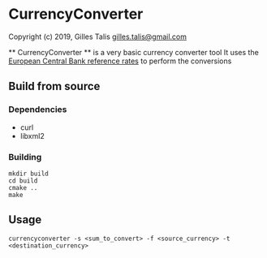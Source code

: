 # CurrencyConverter

Copyright (c) 2019, Gilles Talis <gilles.talis@gmail.com>

** CurrencyConverter ** is a very basic currency converter tool
It uses the [European Central Bank reference rates](https://www.ecb.europa.eu/stats/policy_and_exchange_rates/euro_reference_exchange_rates/html/index.en.html) to perform the conversions


## Build from source

### Dependencies
* curl
* libxml2

### Building
	mkdir build
	cd build
	cmake ..
	make
	

## Usage
	currencyconverter -s <sum_to_convert> -f <source_currency> -t <destination_currency>